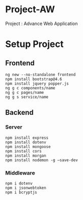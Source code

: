# Project-AW
Project : Advance Web Application

# Setup Project
## Frontend
```
ng new --no-standalone frontend
npm install bootstrap@4.6
npm install jquery popper.js
ng g c components/name
ng g c pages/name
ng g s service/name
```
## Backend
### Server
```
npm install express
npm install dotenv
npm install mongoose
npm install cors
npm install morgan
npm install nodemon -g –save-dev
```
### Middleware
```
npm i dotenv
npm i jsonwebtoken
npm i bcryptjs
```

